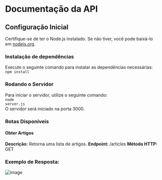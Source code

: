 # Documentação da API
## Configuração Inicial
Certifique-se de ter o Node.js instalado. Se não tiver, você pode baixá-lo em [nodejs.org](nodejs.org).

### Instalação de dependências
Execute o seguinte comando para instalar as dependências necessárias:
<br>
<code>npm install</code>

### Rodando o Servidor
Para iniciar o servidor, utilize o seguinte comando:
<br>
<code>node server.js</code>
<br>
O servidor será iniciado na porta 3000.

### Rotas Disponíveis
#### Obter Artigos
<b>Descrição:</b> Retorna uma lista de artigos.
<b>Endpoint:</b> /articles
<b>Método HTTP:</b> GET

### Exemplo de Resposta:
![image](https://github.com/beandy-cyber/platform_ESGAPI/assets/81839782/ed1170c4-423f-4001-b507-bdc04475c630)

